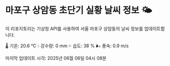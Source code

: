 
# 마포구 상암동 초단기 실황 날씨 정보 🌤️

이 리포지토리는 기상청 API를 사용하여 서울 마포구 상암동의 날씨 정보를 업데이트합니다. 

🌡️ 기온: 20.6 ℃
💧 강수량: 0 mm
💦 습도: 38 %
🌬️ 풍속: 0.9 m/s

마지막 업데이트 시각: 2025년 06월 06일 04시 08분    
